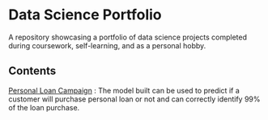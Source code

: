 # Data Science Portfolio

A repository showcasing a portfolio of data science projects completed during coursework, self-learning, and as a personal hobby.

## Contents


   [Personal Loan Campaign](README.md) : The model built can be used to predict if a customer will purchase personal loan or not and can correctly identify 99% of the loan purchase.

